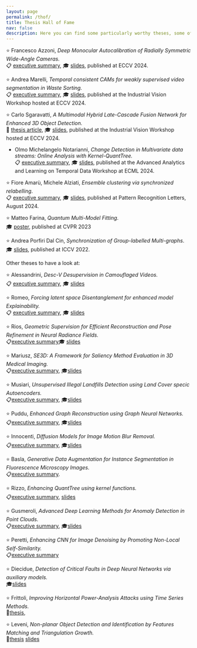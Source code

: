 ```yaml
---
layout: page
permalink: /thof/
title: Thesis Hall of Fame 
nav: false
description: Here you can find some particularly worthy theses, some of which have been then evolved into papers published at Workshops, Conferences and Journals.
---
```


:star:  Francesco Azzoni, *Deep Monocular Autocalibration of Radially Symmetric Wide-Angle Cameras.*<br>
:clipboard: [executive summary](https://polimi365-my.sharepoint.com/:b:/g/personal/10755186_polimi_it/Eefl1otmF2hJmrCQi7bBXDYBvgois0Y0wmmtcdL2enBxlg?e=kptqx5), 
:mortar_board: [slides](https://polimi365-my.sharepoint.com/:b:/g/personal/10755186_polimi_it/EUBoO1IcMjBJi-W-vgta8zYBbwXuQoeSjRvJDVIformYqg?e=X7RZz2), published at ECCV 2024.

:star: Andrea Marelli, *Temporal consistent CAMs for weakly supervised video segmentation in Waste Sorting.*<br>
:clipboard: [executive summary](https://polimi365-my.sharepoint.com/:b:/g/personal/10755186_polimi_it/EZZsLJt2JmNAiFFxPO7RaIoB3v3P413yryBvXNiXqVjtSA?e=bw0eI9), 
:mortar_board: [slides](https://polimi365-my.sharepoint.com/:b:/g/personal/10755186_polimi_it/EZZsLJt2JmNAiFFxPO7RaIoB3v3P413yryBvXNiXqVjtSA?e=bw0eI9),  published at the Industrial Vision Workshop hosted at ECCV 2024.

:star: Carlo Sgaravatti, *A Multimodal Hybrid Late-Cascade Fusion Network for Enhanced 3D Object Detection.*<br>
:closed_book: [thesis article](), 
:mortar_board: [slides](),  published  at the Industrial Vision Workshop hosted at ECCV 2024.
* Olmo Michelangelo Notarianni, *Change Detection in Multivariate data streams: Online Analysis with Kernel-QuantTree.*<br>
:clipboard: [executive summary](), 
:mortar_board: [slides](),  published at the Advanced Analytics and Learning on Temporal Data Workshop at ECML 2024.

:star: Fiore Amarù, Michele Alziati, *Ensemble clustering via synchronized relabelling*.<br>
:clipboard: [executive summary](https://polimi365-my.sharepoint.com/:b:/g/personal/10755186_polimi_it/EbjTlovJzcVAnL51RR5ugM4BXkwB0TGabCFBffCD9mCDkg?e=tGp9k5), 
:mortar_board: [slides](https://polimi365-my.sharepoint.com/:b:/g/personal/10755186_polimi_it/EVgNJpq-BIhEtEB8Hau8Ap0BuHpasroBZ3jXjq_0bg4rVQ?e=YBffB3),  published at Pattern Recognition Letters, August 2024.

:star: Matteo Farina, *Quantum Multi-Model Fitting*.<br>
:mortar_board: [poster](https://polimi365-my.sharepoint.com/:b:/g/personal/10755186_polimi_it/ERzWbWCEI95Ks75YwHMLJuMB6SfQCU-xwwB3C_UdDr5ZCQ?e=r6btKf),  published at CVPR 2023

:star: Andrea Porfiri Dal Cin, *Synchronization of Group-labelled Multi-graphs*.<br>
:mortar_board: [slides](https://polimi365-my.sharepoint.com/:b:/g/personal/10755186_polimi_it/ETbpaPurA_5Ogf261RRkyMIBG9ZUAH8aDW75RJtXvq3Syg?e=jSlIXQ),  published  at ICCV 2022.


Other theses to have a look at:


:star: Alessandrini, *Desc-V Desupervision in Camouflaged Videos.*<br> :clipboard: [executive summary](https://polimi365-my.sharepoint.com/:b:/g/personal/10755186_polimi_it/ERuOF-smzqFMqlBdLtr3QxEBMpy0spJoEYNO3nwqiRSfHw?e=naIglZ), 
:mortar_board: [slides](https://polimi365-my.sharepoint.com/:p:/g/personal/10569363_polimi_it/EWHhF7SrpQ1OkBX8l2X7T_gBB3R0QV16XUoa4hlW9JbqhQ?e=9LLVIk&wdLOR=c0D478E6B-4CD9-794E-A013-7EEDF485C6BF)

:star: Romeo, *Forcing latent space Disentanglement for enhanced model Explainability.*<br>
:clipboard:  [executive summary](https://www.dropbox.com/scl/fi/a11svgvqudkv9aeh6ggvi/Thesis.pdf?rlkey=wjknv1flrybvm3nkxbo5em1ub&dl=0), 
:mortar_board: [slides](https://www.dropbox.com/scl/fi/leotn6igx7hj4e83c4oal/slides-Federico-Romeo_final.pptx?rlkey=ihwklfqdreundl8t7f4ey7fl6&dl=0)

:star: Rios, *Geometric Supervision for Efficient Reconstruction and Pose Refinement in Neural Radiance Fields.*<br>
:clipboard:[executive summary](https://www.dropbox.com/scl/fi/kawfljy558gcdl8ajhesi/nerf_executive_summary_19_09.pdf?rlkey=wokvaxpl3mgktqfiyuxw6f7r9&dl=0):mortar_board: [slides](https://docs.google.com/presentation/d/1EU0m8kOHENm43KEBNaT2xOHHyKKD5-Y-hxYRiOu6bTg/edit#slide=id.p)

:star: Mariusz, *SE3D: A Framework for Saliency Method Evaluation in 3D Medical Imaging.*<br>
:clipboard:[executive summary](https://www.dropbox.com/scl/fi/91tjqnr3frn3jovr0anf9/2023_07_Wisniewski_Executive_Summary_02.pdf?rlkey=zkqg21mv9wjmxlkf30izbttgo&dl=0), :mortar_board:[slides](https://www.dropbox.com/scl/fi/t4xzn5smrztyks8sf9nin/2023_07_Wisniewski_Thesis_Presentation.pptx?rlkey=735sbzuge592yrrda6w1qeu7q&dl=0)

:star: Musiari, *Unsupervised Illegal Landfills Detection using Land Cover specic Autoencoders.*<br> :clipboard:[executive summary](https://www.dropbox.com/scl/fi/y3r284dpy4fmof3efkp5v/2023_10_Musiari_executive.pdf?rlkey=lu2ewdej92yk1dwazejssr9uz&dl=0), :mortar_board:[slides](https://www.dropbox.com/scl/fi/rmhmn2xrv5ff4wqfo4gcb/Musiari_presentazione_5102023.pdf?rlkey=hxyb61wrd5iz2oo7edpldptxi&dl=0)

:star: Puddu, *Enhanced Graph Reconstruction using Graph Neural Networks.*<br> :clipboard:[executive summary](https://www.dropbox.com/scl/fi/j0t4zpd92ccu617yb5xst/2023_05_puddu_summary_02.pdf?rlkey=wzkimf9l91bl4gkq8touh0ljp&dl=0), :mortar_board:[slides](https://www.dropbox.com/scl/fi/v8cv66v9hdiep6lsv4wyr/slides_puddu_finali.pdf?rlkey=iq6ax6es8qka3js2ew92zjyf4&dl=0)

:star: Innocenti, *Diffusion Models for Image Motion Blur Removal.*<br> :clipboard:[executive summary](https://www.dropbox.com/scl/fi/vf6fr6g1tq9ynoq69zxkc/2023_07_Innocenti_Executive_Summary-1.pdf?rlkey=cybta4rk3o3cjmrtxke1ecmxh&dl=0), :mortar_board:[slides](https://www.dropbox.com/scl/fi/xttg7zz8cnqy2oedfjljh/slides_final.pdf?rlkey=6ac0xvrci1zt6a623vad79rm7&dl=0)

:star: Basla, *Generative Data Augmentation for Instance Segmentation in Fluorescence Microscopy Images.*<br> :clipboard:[executive summary](https://www.dropbox.com/scl/fi/0nmm4wrhu54whz6xnqa65/2023_05_Basla_ExecutiveSummary_02.pdf?rlkey=tmg3jknubse6b6gb2hlvahnux&dl=0).

:star: Rizzo, *Enhancing QuantTree using kernel functions.*<br> :clipboard:[executive summary](https://www.dropbox.com/scl/fi/9od8o2x808knojfjmjbni/Kernel_QuantTree___Paolo_Rizzo___Executive_Summary_final.pdf?rlkey=h8yap6fx4gus1v3c6htqtkv33&dl=0), [slides](https://www.dropbox.com/scl/fi/40urjpf25uuyuhnfy8ivu/Enhancing-QuantTree-using-kernel-functions-Rizzo-Paolo.pptx?rlkey=i0se3sp5h7gzr97emsh0t5hot&dl=0)

:star: Gusmeroli, *Advanced Deep Learning Methods for Anomaly Detection in Point Clouds.* <br>:clipboard:[executive summary](https://www.dropbox.com/scl/fi/3k651gkckm4k4tb4g721h/Executive_Summary-Stefano-gusmeroli.pdf?rlkey=yvp8wtzm1jjj4n8ryww3h2ukg&dl=0), :mortar_board:[slides](https://www.dropbox.com/scl/fi/rlorfda92a3c7f6cgqj3r/Presentation_Thesis-7_221215_180215.pdf?rlkey=olbwgtf2dmpkd0pkac7zououn&dl=0)

:star: Peretti, *Enhancing CNN for Image Denoising by Promoting Non-Local Self-Similarity.*<br> :clipboard:[executive summary](https://www.dropbox.com/scl/fi/p4q6nc5ef1itfa4m74zvw/executive_summary.pdf?rlkey=lbf0qkobwp7192m1k0m88f7v6&dl=0)

:star: Diecidue, *Detection of Critical Faults in Deep Neural Networks via auxiliary models.*<br> :mortar_board:[slides](https://www.dropbox.com/scl/fi/8onpcqkxe17jzxnuzjdiv/Detection-of-Critical-Faults-in-Deep-Neural-Networks-1.pdf?rlkey=rjngpe1xjyif9eqk0e6wy2nz6&dl=0) 

:star: Frittoli, *Improving Horizontal Power-Analysis Attacks using Time Series Methods.*<br>  :closed_book:[thesis](https://polimi365-my.sharepoint.com/:b:/g/personal/10755186_polimi_it/EWMkuwhW28NNk6veJ0ENuiUBf1Q9dUmDEffC19hr_7_hKg?e=JjxMRv), 

:star: Leveni, *Non-planar Object Detection and Identification by Features Matching and Triangulation Growth.*<br>
:closed_book:[thesis](https://polimi365-my.sharepoint.com/:b:/g/personal/10755186_polimi_it/EcKCxSnjOgFGs7ZSBAahOzgBSNMS5SYCcUf-lEPtWBZ-Zg?e=jMaNW2) [slides](https://www.dropbox.com/scl/fi/b98pjt6jlsvljnoq83aoa/2018_Thesis_Presentation.pdf?rlkey=ywp4c1gp7pwp290v2q25vq6b3&dl=0)